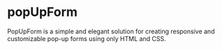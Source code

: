 # popUpForm
PopUpForm is a simple and elegant solution for creating responsive and customizable pop-up forms using only HTML and CSS.
